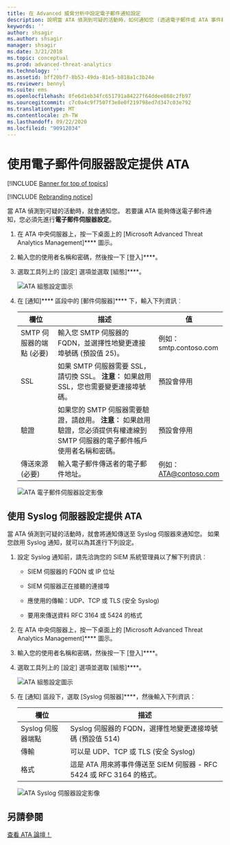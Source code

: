 ```yaml
---
title: 在 Advanced 威脅分析中設定電子郵件通知設定
description: 說明當 ATA 偵測到可疑的活動時，如何通知您 (透過電子郵件或 ATA 事件轉寄)
keywords: ''
author: shsagir
ms.author: shsagir
manager: shsagir
ms.date: 3/21/2018
ms.topic: conceptual
ms.prod: advanced-threat-analytics
ms.technology: ''
ms.assetid: bff20bf7-8b53-49da-81e5-b818a1c3b24e
ms.reviewer: bennyl
ms.suite: ems
ms.openlocfilehash: 8fe6d1eb34fc651791a84227f64ddee868c2fb97
ms.sourcegitcommit: c7c0a4c9f7507f3e8e0f219798ed7d347c03e792
ms.translationtype: MT
ms.contentlocale: zh-TW
ms.lasthandoff: 09/22/2020
ms.locfileid: "90912034"
---
```

# <a name="provide-ata-with-your-email-server-settings"></a>使用電子郵件伺服器設定提供 ATA

[!INCLUDE [Banner for top of topics](includes/banner.md)]

[!INCLUDE [Rebranding notice](includes/rebranding.md)]

當 ATA 偵測到可疑的活動時，就會通知您。 若要讓 ATA 能夠傳送電子郵件通知，您必須先進行**電子郵件伺服器設定**。

1. 在 ATA 中央伺服器上，按一下桌面上的 [Microsoft Advanced Threat Analytics Management]**** 圖示。

1. 輸入您的使用者名稱和密碼，然後按一下 [登入]****。

1. 選取工具列上的 [設定] 選項並選取 [組態]****。

    ![ATA 組態設定圖示](media/ATA-config-icon.png)

1. 在 [通知]**** 區段中的 [郵件伺服器]**** 下，輸入下列資訊︰


   |              欄位              |                                                                                                 描述                                                                                                  |               值                |
   |---------------------------------|--------------------------------------------------------------------------------------------------------------------------------------------------------------------------------------------------------------|------------------------------------|
   | SMTP 伺服器的端點 (必要) |                                                            輸入您 SMTP 伺服器的 FQDN，並選擇性地變更連接埠號碼 (預設值 25)。                                                            | 例如：<br />smtp.contoso.com |
   |               SSL               |                                              如果 SMTP 伺服器需要 SSL，請切換 SSL。 **注意︰** 如果啟用 SSL，您也需要變更連接埠號碼。                                               |        預設會停用         |
   |         驗證          | 如果您的 SMTP 伺服器需要驗證，請啟用。 **注意︰** 如果啟用驗證，您必須提供有權連線到 SMTP 伺服器的電子郵件帳戶使用者名稱和密碼。 |        預設會停用         |
   |      傳送來源 (必要)       |                                                                        輸入電子郵件傳送者的電子郵件地址。                                                                         | 例如：<br />ATA@contoso.com  |

    ![ATA 電子郵件伺服器設定影像](media/ata-email-server.png)

## <a name="provide-ata-with-your-syslog-server-settings"></a>使用 Syslog 伺服器設定提供 ATA
當 ATA 偵測到可疑的活動時，就會將通知傳送至 Syslog 伺服器來通知您。 如果您啟用 Syslog 通知，就可以為其進行下列設定。

1. 設定 Syslog 通知前，請先洽詢您的 SIEM 系統管理員以了解下列資訊︰

   - SIEM 伺服器的 FQDN 或 IP 位址

   - SIEM 伺服器正在接聽的連接埠

   - 應使用的傳輸：UDP、TCP 或 TLS (安全 Syslog)

   - 要用來傳送資料 RFC 3164 或 5424 的格式

1. 在 ATA 中央伺服器上，按一下桌面上的 [Microsoft Advanced Threat Analytics Management]**** 圖示。

1. 輸入您的使用者名稱和密碼，然後按一下 [登入]****。

1. 選取工具列上的 [設定] 選項並選取 [組態]****。

    ![ATA 組態設定圖示](media/ATA-config-icon.png)

1. 在 [通知] 區段下，選取 [Syslog 伺服器]****，然後輸入下列資訊：

   |欄位|描述|
   |---------|---------------|
   |Syslog 伺服器端點|Syslog 伺服器的 FQDN，選擇性地變更連接埠號碼 (預設值 514)|
   |傳輸|可以是 UDP、TCP 或 TLS (安全 Syslog)|
   |格式|這是 ATA 用來將事件傳送至 SIEM 伺服器 - RFC 5424 或 RFC 3164 的格式。|

    ![ATA Syslog 伺服器設定影像](media/ata-syslog-server-settings.png)



## <a name="see-also"></a>另請參閱
[查看 ATA 論壇！](https://social.technet.microsoft.com/Forums/security/home?forum=mata)
